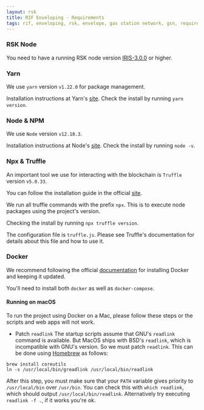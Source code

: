 ```yaml
---
layout: rsk
title: RIF Enveloping - Requirements
tags: rif, enveloping, rsk, envelope, gas station network, gsn, requirements
---
```


### RSK Node

You need to have a running RSK node version [IRIS-3.0.0](https://github.com/rsksmart/rskj/releases) or higher.

### Yarn

We use `yarn` version `v1.22.0` for package management. 

Installation instructions at Yarn's [site](https://yarnpkg.com/getting-started/install). Check the install by running `yarn version`.

### Node & NPM

We use `Node` version `v12.18.3`.

Installation instructions at Node's [site](https://nodejs.org/en/). Check the install by running `node -v`.

### Npx & Truffle

An important tool we use for interacting with the blockchain is `Truffle` version `v5.0.33`.

You can follow the installation guide in the official [site](https://www.trufflesuite.com/truffle).

We run all truffle commands with the prefix `npx`. This is to execute node packages using the project's version.

Checking the install by running `npx truffle version`.

The configuration file is `truffle.js`. Please see Truffle's documentation for details about this file and how to use it.

### Docker

We recommend following the official [documentation](https://docs.docker.com/get-docker/) for installing Docker and keeping it updated.

You'll need to install both `docker` as well as `docker-compose`.

#### Running on macOS
To run the project using Docker on a Mac, please follow these steps or the scripts and web apps will not work. 

- Patch `readlink`
The startup scripts assume that GNU's `readlink` command is available. But MacOS ships with BSD's `readlink`, which is incompatible with GNU's version. So we must patch `readlink`. This can be done using [Homebrew](https://brew.sh/) as follows:

```
brew install coreutils
ln -s /usr/local/bin/greadlink /usr/local/bin/readlink
```

After this step, you must make sure that your `PATH` variable gives priority to `/usr/local/bin` over `/usr/bin`. You can check this with `which readlink`, which should output `/usr/local/bin/readlink`. Alternatively try executing `readlink -f .`, if it works you're ok.
